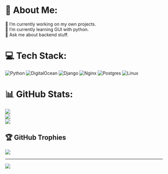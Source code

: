 # 💫 About Me:
🔭 I’m currently working on my own projects.<br>🌱 I’m currently learning GUI with python.<br>💬 Ask me about backend stuff.


# 💻 Tech Stack:
![Python](https://img.shields.io/badge/python-3670A0?style=plastic&logo=python&logoColor=ffdd54) ![DigitalOcean](https://img.shields.io/badge/DigitalOcean-%230167ff.svg?style=plastic&logo=digitalOcean&logoColor=white) ![Django](https://img.shields.io/badge/django-%23092E20.svg?style=plastic&logo=django&logoColor=white) ![Nginx](https://img.shields.io/badge/nginx-%23009639.svg?style=plastic&logo=nginx&logoColor=white) ![Postgres](https://img.shields.io/badge/postgres-%23316192.svg?style=plastic&logo=postgresql&logoColor=white) ![Linux](https://img.shields.io/badge/Linux-3670A0?style=plastic&logo=linux&labelColor=%234E9A06
)
# 📊 GitHub Stats:
![](https://github-readme-stats.vercel.app/api?username=gustavolora&theme=vue-dark&hide_border=true&include_all_commits=false&count_private=false)<br/>
![](https://github-readme-streak-stats.herokuapp.com/?user=gustavolora&theme=vue-dark&hide_border=true)<br/>
![](https://github-readme-stats.vercel.app/api/top-langs/?username=gustavolora&theme=vue-dark&hide_border=true&include_all_commits=false&count_private=false&layout=compact)

## 🏆 GitHub Trophies
![](https://github-profile-trophy.vercel.app/?username=gustavolora&theme=chalk&no-frame=false&no-bg=true&margin-w=4)



---
[![](https://visitcount.itsvg.in/api?id=gustavolora&icon=0&color=0)](https://visitcount.itsvg.in)

